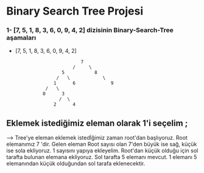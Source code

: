 # Binary Search Tree Projesi

### 1- [7, 5, 1, 8, 3, 6, 0, 9, 4, 2] dizisinin Binary-Search-Tree aşamaları

 - [7, 5, 1, 8, 3, 6, 0, 9, 4, 2] 
 
                               7 
                            /     \
                        5           8
                      /   \            \ 
                     1      6             9
                  /   \
                 0      3
                       /  \
                     2      4


 ## Eklemek istediğimiz eleman  olarak 1'i seçelim ;
  --> Tree'ye eleman eklemek istedİğimiz zaman root'dan başlıyoruz. Root elemanımız 7 'dir. Gelen eleman Root sayısı olan 7'den büyük ise sağ, küçük ise sola ekliyoruz. 1 sayısını yapıya ekleyelim.  Root'dan küçük  olduğu için sol tarafta bulunan elemana ekliyoruz. Sol tarafta 5 elemanı mevcut. 1 elemanı 5 elemanından küçük olduğundan sol tarafa eklenecektir.                